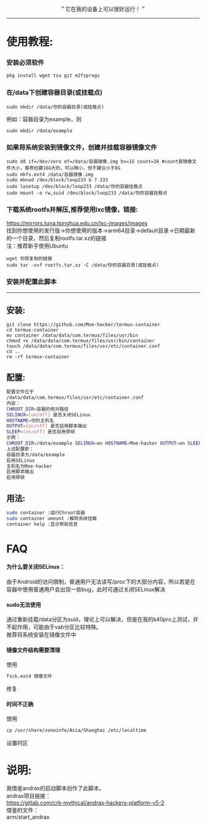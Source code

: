 <p align="center">＂它在我的设备上可以很好运行！＂</p>         

--------
# 使用教程:    
### 安装必须软件
```sh
pkg install wget tsu git e2fsprogs
```  
### 在/data下创建容器目录(或挂载点)      
```shell
sudo mkdir /data/你的容器目录(或挂载点)
```
例如：容器目录为example，则      
```shell
sudo mkdir /data/example
```      
### 如果将系统安装到镜像文件，创建并挂载容器镜像文件      
```shell      
sudo dd if=/dev/zero of=/data/容器镜像.img bs=1G count=16 #count是镜像文件大小，推荐创建16G大的，可以稍小，但不建议小于8G
sudo mkfs.ext4 /data/容器镜像.img
sudo mknod /dev/block/loop233 b 7 233       
sudo losetup /dev/block/loop233 /data/你的容器挂载点
sudo mount -o rw,suid /dev/block/loop233 /data/你的容器挂载点            
```
### 下载系统rootfs并解压,推荐使用lxc镜像，链接:     
https://mirrors.tuna.tsinghua.edu.cn/lxc-images/images      
找到你想使用的发行版→你想使用的版本→arm64目录→default目录→日期最新的一个目录，然后复制rootfs.tar.xz的链接      
注：推荐新手使用Ubuntu      
```shell
wget 你刚复制的链接      
sudo tar -xvf rootfs.tar.xz -C /data/你的容器目录(或挂载点)     
```      

### 安装并配置此脚本      
--------

## 安装:
```shell
git clone https://github.com/Moe-hacker/termux-container
cd termux-container
mv container /data/data/com.termux/files/usr/bin
chmod +x /data/data/com.termux/files/usr/bin/container
touch /data/data/com.termux/files/usr/etc/container.conf
cd ..
rm -rf termux-container
```
## 配置:
```sh
配置文件位于      
/data/data/com.termux/files/usr/etc/container.conf      
内容：      
CHROOT_DIR=容器的绝对路径      
SELINUX=[on/off] 是否关闭SELinux       
HOSTNAME=你的主机名      
OUTPUT=[on/off] 是否启用脚本输出      
SLEEP=[on/off] 是否启用停顿        
示例：      
CHROOT_DIR=/data/example SELINUX=on HOSTNAME=Moe-hacker OUTPUT=on SLEEP=on      
上述配置即：    
容器目录为/data/example       
启用SELinux       
主机名为Moe-hacker       
启用脚本输出       
启用停顿        
```
## 用法:
```sh
sudo container :运行Chroot容器      
sudo container umount :解除系统挂载      
container help :显示帮助信息    
```  
# FAQ      
#### 为什么要关闭SELinux：      
由于Android的访问限制，普通用户无法读写/proc下的大部分内容，所以若是在容器中使用普通用户会出现一些bug，此时可通过关闭SELinux解决      
#### sudo无法使用      
通过重新挂载/data分区为suid，理论上可以解决，但是在我的k40pro上测试，并不起作用，可能由于vab分区比较特殊。      
推荐将系统安装在镜像文件中            
#### 镜像文件结构需要清理      
使用     
```sh
fsck.ext4 镜像文件       
```
修复      
#### 时间不正确     
使用      
```sh
cp /usr/share/zoneinfo/Asia/Shanghai /etc/localtime     
```
设置时区
# 说明:      
我借鉴andrax的启动脚本创作了此脚本。      
andrax项目链接：      
https://gitlab.com/crk-mythical/andrax-hackers-platform-v5-2      
借鉴的文件：      
arm/start_andrax      
